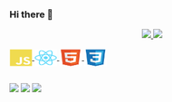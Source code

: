 ### Hi there 👋

<!--
**Jolielton/jolielton** is a ✨ _special_ ✨ repository because its `README.md` (this file) appears on your GitHub profile.

Here are some ideas to get you started:

- 🔭Hoje trabalho com Front-end
- 🌱 Estudando Javascript e Figma ...
-
-->

<div align="center">
  <a href="https://github.com/Jolielton">
  <img height="180em" src="https://github-readme-stats.vercel.app/api?username=jolielton&show_icons=true&theme=buefy&include_all_commits=true&count_private=true"/>
  <img height="180em" src="https://github-readme-stats.vercel.app/api/top-langs/?username=jolielton&layout=compact&langs_count=7&theme=buefy"/>
</div>
       <div style="display: inline_block"><br>
   <img align="center" alt="jolielton-Js" height="30" width="40" src="https://raw.githubusercontent.com/devicons/devicon/master/icons/javascript/javascript-plain.svg">
  <img align="center" alt="jolielton-React" height="30" width="40" src="https://raw.githubusercontent.com/devicons/devicon/master/icons/react/react-original.svg">
  <img align="center" alt="jolielton-HTML" height="30" width="40" src="https://raw.githubusercontent.com/devicons/devicon/master/icons/html5/html5-original.svg">
  <img align="center" alt="jolielton-CSS" height="30" width="40" src="https://raw.githubusercontent.com/devicons/devicon/master/icons/css3/css3-original.svg">
       </div>
  
  ##
  
  <a href="https://www.instagram.com/jolieltoncarvalho/" target="_blank"><img src="https://img.shields.io/badge/-Instagram-%23E4405F?style=for-the-badge&logo=instagram&logoColor=white" target="_blank"></a>
  <a href = "mailto:jolielton.carvalho@gmail.com"><img src="https://img.shields.io/badge/-Gmail-%23333?style=for-the-badge&logo=gmail&logoColor=white" target="_blank"></a>
  <a href="https://www.linkedin.com/in/jolielton-carvalho-9ab123212/" target="_blank"><img src="https://img.shields.io/badge/-LinkedIn-%230077B5?style=for-the-badge&logo=linkedin&logoColor=white" target="_blank"></a> 
 
    
